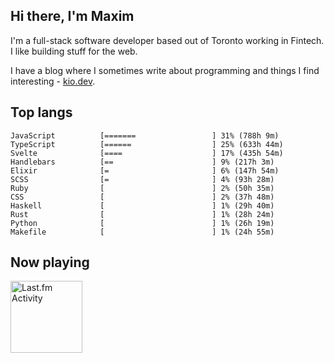<!-- deno-fmt-ignore-file -->
## Hi there, I'm Maxim

I'm a full-stack software developer based out of Toronto working in Fintech. I like building stuff for the web.

I have a blog where I sometimes write about programming and things I find interesting - [kio.dev](https://kio.dev).



## Top langs

```
JavaScript          [=======                 ] 31% (788h 9m)
TypeScript          [======                  ] 25% (633h 44m)
Svelte              [====                    ] 17% (435h 54m)
Handlebars          [==                      ] 9% (217h 3m)
Elixir              [=                       ] 6% (147h 54m)
SCSS                [=                       ] 4% (93h 28m)
Ruby                [                        ] 2% (50h 35m)
CSS                 [                        ] 2% (37h 48m)
Haskell             [                        ] 1% (29h 40m)
Rust                [                        ] 1% (28h 24m)
Python              [                        ] 1% (26h 19m)
Makefile            [                        ] 1% (24h 55m)
```


## Now playing


<a href="https://github.com/kiosion/toru">
  <picture>
    <source media="(prefers-color-scheme: dark)" srcset="https://toru.kio.dev/api/v1/kiosion?blur&border_width=0&border_radius=26&theme=nord">
    <source media="(prefers-color-scheme: light)" srcset="https://toru.kio.dev/api/v1/kiosion?blur&border_width=0&border_radius=26&theme=light">
    <img alt="Last.fm Activity" src="https://toru.kio.dev/api/v1/kiosion?blur&border_width=0&border_radius=26" height="115" />
  </picture>
</a>
